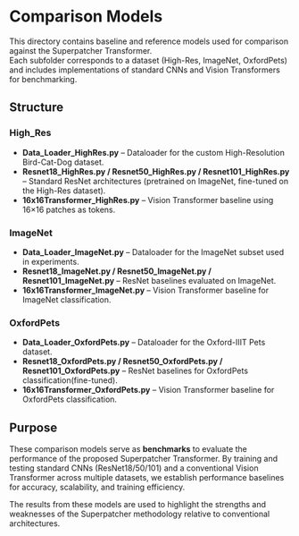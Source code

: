 # Comparison Models

This directory contains baseline and reference models used for comparison against the Superpatcher Transformer.  
Each subfolder corresponds to a dataset (High-Res, ImageNet, OxfordPets) and includes implementations of standard CNNs and Vision Transformers for benchmarking.

## Structure

### High_Res
- **Data_Loader_HighRes.py** – Dataloader for the custom High-Resolution Bird-Cat-Dog dataset.  
- **Resnet18_HighRes.py / Resnet50_HighRes.py / Resnet101_HighRes.py** – Standard ResNet architectures (pretrained on ImageNet, fine-tuned on the High-Res dataset).  
- **16x16Transformer_HighRes.py** – Vision Transformer baseline using 16×16 patches as tokens.  

### ImageNet
- **Data_Loader_ImageNet.py** – Dataloader for the ImageNet subset used in experiments.  
- **Resnet18_ImageNet.py / Resnet50_ImageNet.py / Resnet101_ImageNet.py** – ResNet baselines evaluated on ImageNet.  
- **16x16Transformer_ImageNet.py** – Vision Transformer baseline for ImageNet classification.  

### OxfordPets
- **Data_Loader_OxfordPets.py** – Dataloader for the Oxford-IIIT Pets dataset.  
- **Resnet18_OxfordPets.py / Resnet50_OxfordPets.py / Resnet101_OxfordPets.py** – ResNet baselines for OxfordPets classification(fine-tuned).  
- **16x16Transformer_OxfordPets.py** – Vision Transformer baseline for OxfordPets classification.  

## Purpose
These comparison models serve as **benchmarks** to evaluate the performance of the proposed Superpatcher Transformer. By training and testing standard CNNs (ResNet18/50/101) and a conventional Vision Transformer across multiple datasets, we establish performance baselines for accuracy, scalability, and training efficiency.  

The results from these models are used to highlight the strengths and weaknesses of the Superpatcher methodology relative to conventional architectures.
